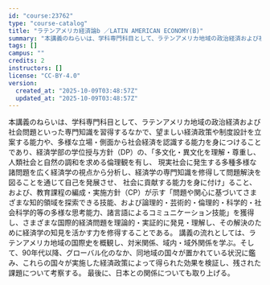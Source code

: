```yaml
---
id: "course:23762"
type: "course-catalog"
title: "ラテンアメリカ経済論b ／LATIN AMERICAN ECONOMY(B)"
summary: "本講義のねらいは、学科専門科目として、ラテンアメリカ地域の政治経済および社会問題といった専門知識を習得するなかで、望ましい経済政策や制度設計を立案する能力や、多様な立場・側面から社会経済を認識する能力を身につけることであり、経済学部の学位授…"
tags: []
campus: ""
credits: 2
instructors: []
license: "CC-BY-4.0"
version:
  created_at: "2025-10-09T03:48:57Z"
  updated_at: "2025-10-09T03:48:57Z"
---
```

本講義のねらいは、学科専門科目として、ラテンアメリカ地域の政治経済および社会問題といった専門知識を習得するなかで、望ましい経済政策や制度設計を立案する能力や、多様な立場・側面から社会経済を認識する能力を身につけることであり、経済学部の学位授与方針（DP）の、「多文化・異文化を理解・尊重し、人類社会と自然の調和を求める倫理観を有し、 現実社会に発生する多種多様な諸問題を広く経済学の視点から分析し、経済学の専門知識を修得して問題解決を図ることを通じて自己を発展させ、 社会に貢献する能力を身に付け」ること、および、教育課程の編成・実施方針（CP）が示す「問題や関心に基づいてさまざまな知的領域を探索できる技能、および論理的・芸術的・倫理的・科学的・社会科学的等の多様な思考能力、諸言語によるコミュニケーション技能」を獲得し、さまざまな国際的経済問題を理論的・実証的に発見・理解し、その解決のために経済学の知見を活かす力を修得することである。 講義の流れとしては、ラテンアメリカ地域の国際史を概観し、対米関係、域内・域外関係を学ぶ。そして、90年代以降、グローバル化のなか、同地域の国々が置かれている状況に鑑み、これらの国々が実施した経済政策によって得られた効果を検証し、残された課題について考察する。 最後に、日本との関係についても取り上げる。
